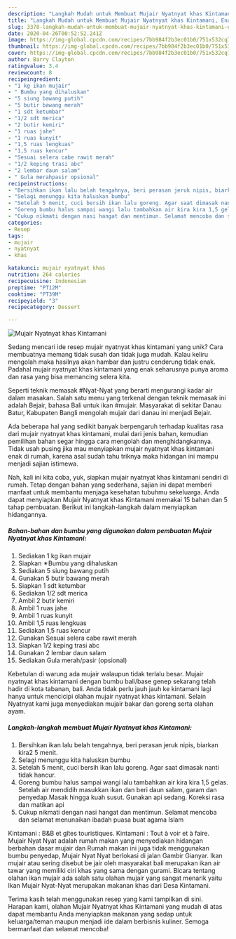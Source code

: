 ```yaml
---
description: "Langkah Mudah untuk Membuat Mujair Nyatnyat khas Kintamani, Enak Banget"
title: "Langkah Mudah untuk Membuat Mujair Nyatnyat khas Kintamani, Enak Banget"
slug: 3378-langkah-mudah-untuk-membuat-mujair-nyatnyat-khas-kintamani-enak-banget
date: 2020-04-26T00:52:52.241Z
image: https://img-global.cpcdn.com/recipes/7bb984f2b3ec01b0/751x532cq70/mujair-nyatnyat-khas-kintamani-foto-resep-utama.jpg
thumbnail: https://img-global.cpcdn.com/recipes/7bb984f2b3ec01b0/751x532cq70/mujair-nyatnyat-khas-kintamani-foto-resep-utama.jpg
cover: https://img-global.cpcdn.com/recipes/7bb984f2b3ec01b0/751x532cq70/mujair-nyatnyat-khas-kintamani-foto-resep-utama.jpg
author: Barry Clayton
ratingvalue: 3.4
reviewcount: 8
recipeingredient:
- "1 kg ikan mujair"
- " Bumbu yang dihaluskan"
- "5 siung bawang putih"
- "5 butir bawang merah"
- "1 sdt ketumbar"
- "1/2 sdt merica"
- "2 butir kemiri"
- "1 ruas jahe"
- "1 ruas kunyit"
- "1,5 ruas lengkuas"
- "1,5 ruas kencur"
- "Sesuai selera cabe rawit merah"
- "1/2 keping trasi abc"
- "2 lembar daun salam"
- " Gula merahpasir opsional"
recipeinstructions:
- "Bersihkan ikan lalu belah tengahnya, beri perasan jeruk nipis, biarkan kira2 5 menit."
- "Selagi menunggu kita haluskan bumbu"
- "Setelah 5 menit, cuci bersih ikan lalu goreng. Agar saat dimasak nanti tidak hancur."
- "Goreng bumbu halus sampai wangi lalu tambahkan air kira kira 1,5 gelas. Setelah air mendidih masukkan ikan dan beri daun salam, garam dan penyedap.Masak hingga kuah susut. Gunakan api sedang. Koreksi rasa dan matikan api"
- "Cukup nikmati dengan nasi hangat dan mentimun. Selamat mencoba dan selamat menunaikan ibadah puasa buat agama Islam"
categories:
- Resep
tags:
- mujair
- nyatnyat
- khas

katakunci: mujair nyatnyat khas 
nutrition: 264 calories
recipecuisine: Indonesian
preptime: "PT12M"
cooktime: "PT39M"
recipeyield: "3"
recipecategory: Dessert

---
```



![Mujair Nyatnyat khas Kintamani](https://img-global.cpcdn.com/recipes/7bb984f2b3ec01b0/751x532cq70/mujair-nyatnyat-khas-kintamani-foto-resep-utama.jpg)

Sedang mencari ide resep mujair nyatnyat khas kintamani yang unik? Cara membuatnya memang tidak susah dan tidak juga mudah. Kalau keliru mengolah maka hasilnya akan hambar dan justru cenderung tidak enak. Padahal mujair nyatnyat khas kintamani yang enak seharusnya punya aroma dan rasa yang bisa memancing selera kita.

Seperti teknik memasak #Nyat-Nyat yang berarti mengurangi kadar air dalam masakan. Salah satu menu yang terkenal dengan teknik memasak ini adalah Bejair, bahasa Bali untuk ikan #mujair. Masyarakat di sekitar Danau Batur, Kabupaten Bangli mengolah mujair dari danau ini menjadi Bejair.

Ada beberapa hal yang sedikit banyak berpengaruh terhadap kualitas rasa dari mujair nyatnyat khas kintamani, mulai dari jenis bahan, kemudian pemilihan bahan segar hingga cara mengolah dan menghidangkannya. Tidak usah pusing jika mau menyiapkan mujair nyatnyat khas kintamani enak di rumah, karena asal sudah tahu triknya maka hidangan ini mampu menjadi sajian istimewa.


Nah, kali ini kita coba, yuk, siapkan mujair nyatnyat khas kintamani sendiri di rumah. Tetap dengan bahan yang sederhana, sajian ini dapat memberi manfaat untuk membantu menjaga kesehatan tubuhmu sekeluarga. Anda dapat menyiapkan Mujair Nyatnyat khas Kintamani memakai 15 bahan dan 5 tahap pembuatan. Berikut ini langkah-langkah dalam menyiapkan hidangannya.

<!--inarticleads1-->

##### Bahan-bahan dan bumbu yang digunakan dalam pembuatan Mujair Nyatnyat khas Kintamani:

1. Sediakan 1 kg ikan mujair
1. Siapkan  ✴Bumbu yang dihaluskan
1. Sediakan 5 siung bawang putih
1. Gunakan 5 butir bawang merah
1. Siapkan 1 sdt ketumbar
1. Sediakan 1/2 sdt merica
1. Ambil 2 butir kemiri
1. Ambil 1 ruas jahe
1. Ambil 1 ruas kunyit
1. Ambil 1,5 ruas lengkuas
1. Sediakan 1,5 ruas kencur
1. Gunakan Sesuai selera cabe rawit merah
1. Siapkan 1/2 keping trasi abc
1. Gunakan 2 lembar daun salam
1. Sediakan  Gula merah/pasir (opsional)


Kebetulan di warung ada mujair walaupun tidak terlalu besar. Mujair nyatnyat khas kintamani dengan bumbu bali/base genep sekarang telah hadir di kota tabanan, bali. Anda tidak perlu jauh jauh ke kintamani lagi hanya untuk mencicipi olahan mujair nyatnyat khas kintamani. Selain Nyatnyat kami juga menyediakan mujair bakar dan goreng serta olahan ayam. 

<!--inarticleads2-->

##### Langkah-langkah membuat Mujair Nyatnyat khas Kintamani:

1. Bersihkan ikan lalu belah tengahnya, beri perasan jeruk nipis, biarkan kira2 5 menit.
1. Selagi menunggu kita haluskan bumbu
1. Setelah 5 menit, cuci bersih ikan lalu goreng. Agar saat dimasak nanti tidak hancur.
1. Goreng bumbu halus sampai wangi lalu tambahkan air kira kira 1,5 gelas. Setelah air mendidih masukkan ikan dan beri daun salam, garam dan penyedap.Masak hingga kuah susut. Gunakan api sedang. Koreksi rasa dan matikan api
1. Cukup nikmati dengan nasi hangat dan mentimun. Selamat mencoba dan selamat menunaikan ibadah puasa buat agama Islam


Kintamani : B&amp;B et gîtes touristiques. Kintamani : Tout à voir et à faire. Mujair Nyat Nyat adalah rumah makan yang menyediakan hidangan berbahan dasar mujair dan Rumah makan ini juga tidak menggunakan bumbu penyedap, Mujair Nyat Nyat berlokasi di jalan Gambir Gianyar. Ikan mujair atau sering disebut be jair oleh masyarakat bali merupakan ikan air tawar yang memiliki ciri khas yang sama dengan gurami. Bicara tentang olahan ikan mujair ada salah satu olahan mujair yang sangat menarik yaitu Ikan Mujair Nyat-Nyat merupakan makanan khas dari Desa Kintamani. 

Terima kasih telah menggunakan resep yang kami tampilkan di sini. Harapan kami, olahan Mujair Nyatnyat khas Kintamani yang mudah di atas dapat membantu Anda menyiapkan makanan yang sedap untuk keluarga/teman maupun menjadi ide dalam berbisnis kuliner. Semoga bermanfaat dan selamat mencoba!
